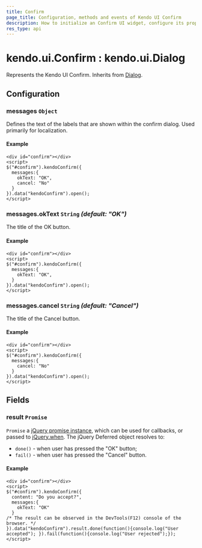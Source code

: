 ```yaml
---
title: Confirm
page_title: Configuration, methods and events of Kendo UI Confirm
description: How to initialize an Confirm UI widget, configure its properties and open it.
res_type: api
---
```


# kendo.ui.Confirm : kendo.ui.Dialog

Represents the Kendo UI Confirm. Inherits from [Dialog](/api/javascript/ui/dialog).

## Configuration

### messages `Object`

Defines the text of the labels that are shown within the confirm dialog. Used primarily for localization.

#### Example

    <div id="confirm"></div>
    <script>
    $("#confirm").kendoConfirm({
      messages:{
        okText: "OK",
        cancel: "No"
      }
    }).data("kendoConfirm").open();
    </script>

### messages.okText `String` *(default: "OK")*

The title of the OK button.

#### Example

    <div id="confirm"></div>
    <script>
    $("#confirm").kendoConfirm({
      messages:{
        okText: "OK",
      }
    }).data("kendoConfirm").open();
    </script>

### messages.cancel `String` *(default: "Cancel")*

The title of the Cancel button.

#### Example

    <div id="confirm"></div>
    <script>
    $("#confirm").kendoConfirm({
      messages:{
        cancel: "No"
      }
    }).data("kendoConfirm").open();
    </script>

## Fields

### result `Promise`

`Promise` a [jQuery promise instance](https://api.jquery.com/Types/#Promise), which can be used for callbacks, or passed to [jQuery.when](https://api.jquery.com/jQuery.when/). The jQuery Deferred object resolves to:

* `done()` - when user has pressed the "OK" button;
* `fail()` - when user has pressed the "Cancel" button.

#### Example

    <div id="confirm"></div>
    <script>
    $("#confirm").kendoConfirm({
      content: "Do you accept?",
      messages:{
        okText: "OK"
      }
	/* The result can be observed in the DevTools(F12) console of the browser. */
    }).data("kendoConfirm").result.done(function(){console.log("User accepted"); }).fail(function(){console.log("User rejected");});
    </script>
